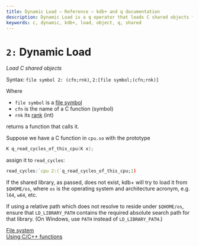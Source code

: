 ```yaml
---
title: Dynamic Load – Reference – kdb+ and q documentation
description: Dynamic Load is a q operator that loads C shared objects for use in q programs.
keywords: c, dynamic, kdb+, load, object, q, shared
---
```

# `2:` Dynamic Load





_Load C shared objects_

Syntax: `file symbol 2: (cfn;rnk)`, `2:[file symbol;(cfn;rnk)]`

Where

-   `file symbol` is a [file symbol](../basics/glossary.md#file-symbol)
-   `cfn` is the name of a C function (symbol) 
-   `rnk` its [rank](../basics/glossary.md#rank) (int)

returns a function that calls it.

Suppose we have a C function in `cpu.so` with the prototype

```C
K q_read_cycles_of_this_cpu(K x);
```

assign it to `read_cycles`:

```q
read_cycles:`cpu 2:(`q_read_cycles_of_this_cpu;1)
```

If the shared library, as passed, does not exist, kdb+ will try to load it from `$QHOME/os`, where `os` is the operating system and architecture acronym, e.g. `l64`, `w64`, etc. 

If using a relative path which does not resolve to reside under `$QHOME/os`, ensure that `LD_LIBRARY_PATH` contains the required absolute search path for that library. (On Windows, use `PATH` instead of `LD_LIBRARY_PATH`.)

<i class="fas fa-book-open"></i> 
[File system](../basics/files.md)<br>
<i class="fab fa-superpowers"></i>
[Using C/C++ functions](../interfaces/using-c-functions.md)


